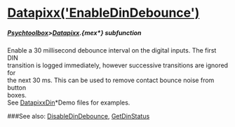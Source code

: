 # [Datapixx('EnableDinDebounce')](Datapixx-EnableDinDebounce) 
##### [Psychtoolbox](Pyschtoolbox)>[Datapixx](Datapixx).{mex*} subfunction


Enable a 30 millisecond debounce interval on the digital inputs. The first DIN  
transition is logged immediately, however successive transitions are ignored for  
the next 30 ms. This can be used to remove contact bounce noise from button  
boxes.  
See [DatapixxDin](DatapixxDin)\*Demo files for examples.  
  


###See also:
[DisableDinDebounce](Datapixx-DisableDinDebounce), [GetDinStatus](Datapixx-GetDinStatus)
